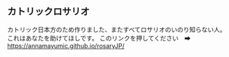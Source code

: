 カトリックロサリオ
----------
カトリック日本方のため作りました、またすべてロサリオのいのり知らない人。これはあなたを助けてほしです。
このリンクを押してください　➡　https://annamayumic.github.io/rosaryJP/
